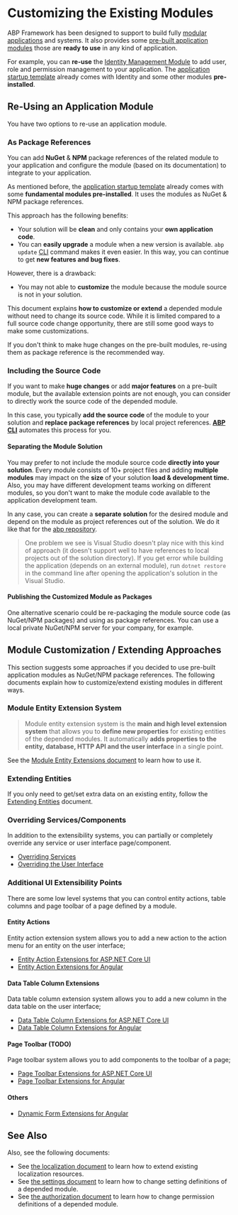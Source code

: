 # Customizing the Existing Modules

ABP Framework has been designed to support to build fully [modular applications](Module-Development-Basics.md) and systems. It also provides some [pre-built application modules](Modules/Index.md) those are **ready to use** in any kind of application.

For example, you can **re-use** the [Identity Management Module](Modules/Identity.md) to add user, role and permission management to your application. The [application startup template](Startup-Templates/Application.md) already comes with Identity and some other modules **pre-installed**.

## Re-Using an Application Module

You have two options to re-use an application module.

### As Package References

You can add **NuGet** & **NPM** package references of the related module to your application and configure the module (based on its documentation) to integrate to your application.

As mentioned before, the [application startup template](Startup-Templates/Application.md) already comes with some **fundamental modules pre-installed**. It uses the modules as NuGet & NPM package references.

This approach has the following benefits:

* Your solution will be **clean** and only contains your **own application code**.
* You can **easily upgrade** a module when a new version is available. `abp update` [CLI](CLI.md) command makes it even easier. In this way, you can continue to get **new features and bug fixes**.

However, there is a drawback:

* You may not able to **customize** the module because the module source is not in your solution.

This document explains **how to customize or extend** a depended module without need to change its source code. While it is limited compared to a full source code change opportunity, there are still some good ways to make some customizations.

If you don't think to make huge changes on the pre-built modules, re-using them as package reference is the recommended way.

### Including the Source Code

If you want to make **huge changes** or add **major features** on a pre-built module, but the available extension points are not enough, you can consider to directly work the source code of the depended module.

In this case, you typically **add the source code** of the module to your solution and **replace package references** by local project references. **[ABP CLI](CLI.md)** automates this process for you.

#### Separating the Module Solution

You may prefer to not include the module source code **directly into your solution**. Every module consists of 10+ project files and adding **multiple modules** may impact on the **size** of your solution **load & development time.** Also, you may have different development teams working on different modules, so you don't want to make the module code available to the application development team.

In any case, you can create a **separate solution** for the desired module and depend on the module as project references out of the solution. We do it like that for the [abp repository](https://github.com/abpframework/abp/).

> One problem we see is  Visual Studio doesn't play nice with this kind of approach (it doesn't support well to have references to local projects out of the solution directory). If you get error while building the application (depends on an external module), run `dotnet restore` in the command line after opening the application's solution in the Visual Studio.

#### Publishing the Customized Module as Packages

One alternative scenario could be re-packaging the module source code (as NuGet/NPM packages) and using as package references. You can use a local private NuGet/NPM server for your company, for example.

## Module Customization / Extending Approaches

This section suggests some approaches if you decided to use pre-built application modules as NuGet/NPM package references. The following documents explain how to customize/extend existing modules in different ways.

### Module Entity Extension System

> Module entity extension system is the **main and high level extension system** that allows you to **define new properties** for existing entities of the depended modules. It automatically **adds properties to the entity, database, HTTP API and the user interface** in a single point.

See the [Module Entity Extensions document](Module-Entity-Extensions.md) to learn how to use it.

### Extending Entities

If you only need to get/set extra data on an existing entity, follow the [Extending Entities](Customizing-Application-Modules-Extending-Entities.md) document.

### Overriding Services/Components

In addition to the extensibility systems, you can partially or completely override any service or user interface page/component.

* [Overriding Services](Customizing-Application-Modules-Overriding-Services.md)
* [Overriding the User Interface](Customizing-Application-Modules-Overriding-User-Interface.md)

### Additional UI Extensibility Points

There are some low level systems that you can control entity actions, table columns and page toolbar of a page defined by a module.

#### Entity Actions

Entity action extension system allows you to add a new action to the action menu for an entity on the user interface;

* [Entity Action Extensions for ASP.NET Core UI](UI/AspNetCore/Entity-Action-Extensions.md)
* [Entity Action Extensions for Angular](UI/Angular/Entity-Action-Extensions.md)

#### Data Table Column Extensions

Data table column extension system allows you to add a new column in the data table on the user interface;

* [Data Table Column Extensions for ASP.NET Core UI](UI/AspNetCore/Data-Table-Column-Extensions.md)
* [Data Table Column Extensions for Angular](UI/Angular/Data-Table-Column-Extensions.md)

#### Page Toolbar (TODO)

Page toolbar system allows you to add components to the toolbar of a page;

* [Page Toolbar Extensions for ASP.NET Core UI](UI/AspNetCore/Page-Toolbar-Extensions.md)
* [Page Toolbar Extensions for Angular](UI/Angular/Page-Toolbar-Extensions.md)

#### Others

* [Dynamic Form Extensions for Angular](UI/Angular/Dynamic-Form-Extensions.md)

## See Also

Also, see the following documents:

* See [the localization document](Localization.md) to learn how to extend existing localization resources.
* See [the settings document](Settings.md) to learn how to change setting definitions of a depended module.
* See [the authorization document](Authorization.md) to learn how to change permission definitions of a depended module.
